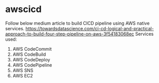 # awscicd
Follow below medium article to build CICD pipeline using AWS native services.
https://towardsdatascience.com/ci-cd-logical-and-practical-approach-to-build-four-step-pipeline-on-aws-3f54183068ec
Services used:
1. AWS CodeCommit
2. AWS CodeBuild
3. AWS CodeDeploy
4. AWS CodePipeline
5. AWS SNS
6. AWS EC2 

